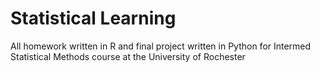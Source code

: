 # Statistical Learning

All homework written in R and final project written in Python for Intermed Statistical Methods course at the University of Rochester
